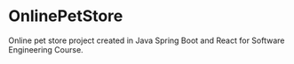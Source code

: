 # OnlinePetStore
Online pet store project created in Java Spring Boot and React for Software Engineering Course.
